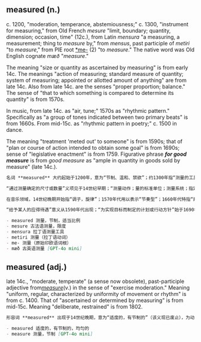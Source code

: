 ## measured (n.)

c. 1200, "moderation, temperance, abstemiousness;" c. 1300, "instrument for measuring," from Old French _mesure_ "limit, boundary; quantity, dimension; occasion, time" (12c.), from Latin _mensura_ "a measuring, a measurement; thing to _measure_ by," from _mensus_, past participle of _metiri_ "to _measure_," from PIE root [\*me-](https://www.etymonline.com/word/*me-#etymonline_v_52683 "Etymology, meaning and definition of *me- ") (2) "to _measure_." The native word was Old English cognate _mæð_ "_measure_."

The meaning "size or quantity as ascertained by measuring" is from early 14c. The meanings "action of measuring; standard measure of quantity; system of measuring; appointed or allotted amount of anything" are from late 14c. Also from late 14c. are the senses "proper proportion; balance." The sense of "that to which something is compared to determine its quantity" is from 1570s.

In music, from late 14c. as "air, tune;" 1570s as "rhythmic pattern." Specifically as "a group of tones indicated between two primary beats" is from 1660s. From mid-15c. as "rhythmic pattern in poetry;" c. 1500 in dance.

The meaning "treatment 'meted out' to someone" is from 1590s; that of "plan or course of action intended to obtain some goal" is from 1690s; sense of "legislative enactment" is from 1759. Figurative phrase **_for good measure_** is from _good measure_ as "ample in quantity in goods sold by measure" (late 14c.).

```md
名词 **measured** 大约起始于1200年，意为“节制、温和、禁欲”；约1300年指“测量的工具”，来源于古法语 _mesure_，意为“限度，边界；数量，尺寸；时机，时间”（12世纪），源自拉丁语 _mensura_，“测量，测量工具”，该词来自 _mensus_，是动词 _metiri_（“测量”）的过去分词，动词本身源自原始印欧语词根 [*me-](https://www.etymonline.com/word/*me-#etymonline_v_52683 "Etymology, meaning and definition of *me-")（2）“测量”。英语中的对应本土词为古英语同源词 _mæð_，意为“测量”。

“通过测量确定的尺寸或数量”义项见于14世纪早期；“测量动作；量的标准单位；测量系统；指定或分配的数量”等意义见于14世纪晚期；同样来自14世纪晚期的还有“适当比例；平衡”义项；“作为比较物以确定数量的标准”义项出现于1570年代。

在音乐领域，14世纪晚期开始指“调子，旋律”；1570年代用以表示“节奏型”；1660年代特指“两个主拍间的音符群”；15世纪中期用于诗歌中的“节奏模式”；约1500年用于舞蹈节奏。

“给予某人的应得待遇”意义从1590年代出现；“为实现目标而制定的计划或行动方针”始于1690年代；“立法行为”义项始于1759年。比喻短语 **for good measure** 来源于中世纪晚期的 _good measure_，意为“货物数量充足、量足”。

- measured 测量，节制，适当比例  
- mesure 古法语测量，限度  
- mensura 拉丁语测量工具  
- metiri 测量（拉丁语动词）  
- me- 测量（原始印欧语词根）  
- mæð 古英语测量 [GPT-4o mini]
```

## measured (adj.)

late 14c., "moderate, temperate" (a sense now obsolete), past-participle adjective from[_measure_](https://www.etymonline.com/word/measure#etymonline_v_12499 "Etymology, meaning and definition of measure")(v.) in the sense of "exercise moderation." Meaning "uniform, regular, characterized by uniformity of movement or rhythm" is from c. 1400. That of "ascertained or determined by measuring" is from mid-15c. Meaning "deliberate, restrained" is from 1802.

```md
形容词 **measured** 出现于14世纪晚期，意为“适度的，有节制的”（该义现已废止），为动词 [_measure_](https://www.etymonline.com/word/measure#etymonline_v_12499 "Etymology, meaning and definition of measure") 的过去分词形容词，含义为“实行节制”。“统一的，有规律的，具有均匀运动或节奏特征的”义项起始于约1400年；“经测量确定的”义项见于15世纪中叶；“深思熟虑的，克制的”义项始于1802年。

- measured 适度的，有节制的，均匀的  
- measure 测量，节制 [GPT-4o mini]
```

